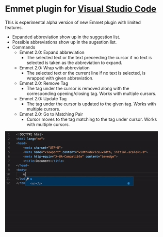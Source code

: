 # Emmet plugin for [Visual Studio Code](https://code.visualstudio.com)

This is experimental alpha version of new Emmet plugin with limited features. 

- Expanded abbreviation show up in the suggestion list.
- Possible abbreviations show up in the sugestion list.
- Commands
    - Emmet 2.0: Expand abbreviation
        - The selected text or the text preceeding the cursor if no text is selected is taken as the abbreviation to expand.
    - Emmet 2.0: Wrap with abbreviation
        - The selected text or the current line if no text is selected, is wrapped with given abbreviation. 
    - Emmet 2.0: Remove Tag
        - The tag under the cursor is removed along with the corresponding opening/closing tag. Works with multiple cursors.
    - Emmet 2.0: Update Tag
        - The tag under the cursor is updated to the given tag. Works with multiple cursors.
    - Emmet 2.0: Go to Matching Pair
        - Cursor moves to the tag matching to the tag under cursor. Works with multiple cursors. 

![Emmet Completions](emmet.gif)


